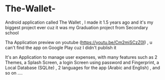 # The-Wallet-
Android application called The Wallet , I made it 1.5 years ago and it's my biggest project ever cuz it was my Graduation project from Secondary school 

Tha Application preview on youtube (https://youtu.be/Cm2miSCzZ0I) , u can't find the app on Google Play cuz I didn't publish it

It's an Application to manage user expenses, with many features such as 2 Themes, a Splash Screen, a login Screen using password and Fingerprint, a Local Database (SQLite) , 2 languages for the app (Arabic and English) , and so on ....
